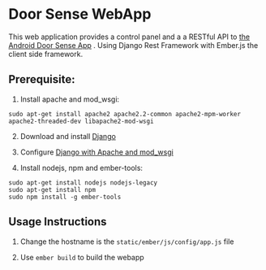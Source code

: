 # Door Sense WebApp
This web application provides a control panel and a a RESTful API to [the Android Door Sense App](https://github.com/atddev/Metawear_Android) . Using Django Rest Framework with Ember.js the client side framework.


## Prerequisite:

1. Install apache and mod_wsgi:

`
sudo apt-get install apache2 apache2.2-common apache2-mpm-worker apache2-threaded-dev libapache2-mod-wsgi
`

2. Download and install [Django](https://docs.djangoproject.com/en/1.9/topics/install/)

3. Configure [Django with Apache and mod_wsgi](https://docs.djangoproject.com/en/1.9/howto/deployment/wsgi/modwsgi/)

4. Install nodejs, npm and ember-tools:
```
sudo apt-get install nodejs nodejs-legacy
sudo apt-get install npm
sudo npm install -g ember-tools
```


## Usage Instructions

1. Change the hostname is the `static/ember/js/config/app.js` file

2. Use `ember build` to build the webapp

